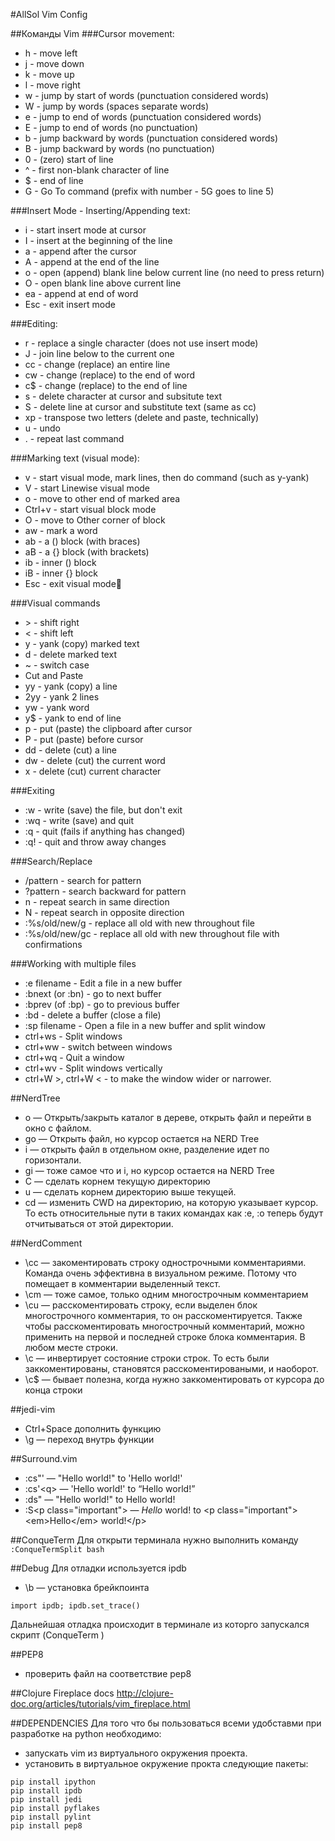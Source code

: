 #AllSol Vim Config

##Команды Vim
###Cursor movement:  
- h - move left  
- j - move down  
- k - move up  
- l - move right  
- w - jump by start of words (punctuation considered words)  
- W - jump by words (spaces separate words)  
- e - jump to end of words (punctuation considered words)  
- E - jump to end of words (no punctuation)  
- b - jump backward by words (punctuation considered words)  
- B - jump backward by words (no punctuation)  
- 0 - (zero) start of line  
- ^ - first non-blank character of line  
- $ - end of line  
- G - Go To command (prefix with number - 5G goes to line 5)  
  
###Insert Mode - Inserting/Appending text:
- i - start insert mode at cursor
- I - insert at the beginning of the line
- a - append after the cursor
- A - append at the end of the line
- o - open (append) blank line below current line (no need to press return)
- O - open blank line above current line
- ea - append at end of word
- Esc - exit insert mode

###Editing:
- r - replace a single character (does not use insert mode)
- J - join line below to the current one
- cc - change (replace) an entire line
- cw - change (replace) to the end of word
- c$ - change (replace) to the end of line
- s - delete character at cursor and subsitute text
- S - delete line at cursor and substitute text (same as cc)
- xp - transpose two letters (delete and paste, technically)
- u - undo
- . - repeat last command

###Marking text (visual mode):
- v - start visual mode, mark lines, then do command (such as y-yank)
- V - start Linewise visual mode
- o - move to other end of marked area
- Ctrl+v - start visual block mode
- O - move to Other corner of block
- aw - mark a word
- ab - a () block (with braces)
- aB - a {} block (with brackets)
- ib - inner () block
- iB - inner {} block
- Esc - exit visual mode

###Visual commands
- \> - shift right
- < - shift left
- y - yank (copy) marked text
- d - delete marked text
- ~ - switch case
- Cut and Paste
- yy - yank (copy) a line
- 2yy - yank 2 lines
- yw - yank word
- y$ - yank to end of line
- p - put (paste) the clipboard after cursor
- P - put (paste) before cursor
- dd - delete (cut) a line
- dw - delete (cut) the current word
- x - delete (cut) current character

###Exiting
- :w - write (save) the file, but don't exit
- :wq - write (save) and quit
- :q - quit (fails if anything has changed)
- :q! - quit and throw away changes

###Search/Replace
- /pattern - search for pattern
- ?pattern - search backward for pattern
- n - repeat search in same direction
- N - repeat search in opposite direction
- :%s/old/new/g - replace all old with new throughout file
- :%s/old/new/gc - replace all old with new throughout file with confirmations

###Working with multiple files
- :e filename - Edit a file in a new buffer
- :bnext (or :bn) - go to next buffer
- :bprev (of :bp) - go to previous buffer
- :bd - delete a buffer (close a file)
- :sp filename - Open a file in a new buffer and split window
- ctrl+ws - Split windows
- ctrl+ww - switch between windows
- ctrl+wq - Quit a window
- ctrl+wv - Split windows vertically
- ctrl+W >, ctrl+W < - to make the window wider or narrower.

##NerdTree
- o — Открыть/закрыть каталог в дереве, открыть файл и перейти в окно с файлом.
- go — Открыть файл, но курсор остается на NERD Tree
- i — открыть файл в отдельном окне, разделение идет по горизонтали.
- gi — тоже самое что и i, но курсор остается на NERD Tree
- С — сделать корнем текущую директорию
- u — сделать корнем директорию выше текущей.
- cd — изменить CWD на директорию, на которую указывает курсор. То есть относительные пути в таких командах как :e, :o теперь будут отчитываться от этой директории. 

##NerdComment
- \cc — закоментировать строку однострочными комментариями. Команда очень эффективна в визуальном режиме. Потому что помещает в комментарии выделенный текст.
- \cm — тоже самое, только одним многострочным комментарием
- \cu — расскоментировать строку, если выделен блок многострочного комментария, то он расскоментируется. Также чтобы расскоментировать многострочный комментарий, можно применить на первой и последней строке блока комментария. В любом месте строки.
- \c<space> — инвертирует состояние строки строк. То есть были заккоментированы, становятся расскоментироваными, и наоборот.
- \c$ — бывает полезна, когда нужно заккоментировать от курсора до конца строки

##jedi-vim 
- Ctrl+Space дополнить функцию
- \g — переход внутрь функции  

##Surround.vim
- :cs"' — "Hello world!" to 'Hello world!'
- :cs'\<q> — 'Hello world!' to <q>Hello world!</q>
- :ds" — "Hello world!" to Hello world!
- :S\<p class="important"> — <em>Hello</em> world! to \<p class="important">\<em>Hello\</em> world!\</p>

##ConqueTerm 
Для открыти терминала нужно выполнить команду  
```:ConqueTermSplit bash```

##Debug 
Для отладки используется ipdb  
- \b — установка брейкпоинта
```
import ipdb; ipdb.set_trace()
```
Дальнейшая отладка происходит в терминале из которго запускался скрипт (ConqueTerm )

##PEP8
- <F5> проверить файл на соответствие pep8

##Clojure
Fireplace docs http://clojure-doc.org/articles/tutorials/vim_fireplace.html

##DEPENDENCIES
Для того что бы пользоваться всеми удобставми при разработке на python необходимо:  
- запускать vim из виртуального окружения проекта.
- установить в виртуальное окружение прокта следующие пакеты:  
```  
pip install ipython    
pip install ipdb    
pip install jedi   
pip install pyflakes   
pip install pylint    
pip install pep8    
```    
